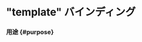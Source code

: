 # "template" バインディング

<!--
この記事は未翻訳で、まだサイトに表示されていません。
もし Pull Request を送っていただければ反映いたします。
-->

### 用途 {#purpose}

